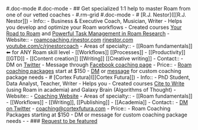 #.doc-mode
#.doc-mode
    - ## Get specialized 1:1 help to master Roam from one of our vetted coaches
    - #.rm-grid #.doc-mode
        - # [R.J. Nestor]([[R.J. Nestor]])
            - Info::
                - Business & Executive Coach, Musician, Writer
                - Helps you develop and optimize your Roam workflows
                - Created courses [Your Road to Roam](https://courses.rjnestor.com/p/your-road-to-roam) and [Powerful Task Management in Roam Research](https://courses.rjnestor.com/p/powerful-task-management-in-roam-research)
            - Website:: 
                - [roamcoaching.rjnestor.com](https://roamcoaching.rjnestor.com) [rjnestor.com](https://rjnestor.com) [youtube.com/c/rjnestorcoach](https://youtube.com/c/rjnestorcoach)
            - Areas of specialty::
                - [[Roam fundamentals]] ⬅ for ANY Roam skill level
                - [[Workflows]] [[Processes]]
                - [[Productivity]] [[GTD]]
                - [[Content creation]] [[Writing]] [[Creative writing]]
            - Contact::
                - DM on [Twitter](https://twitter.com/rjnestor)
                - Message through [Facebook coaching page](https://m.me/rjnestorcoach)
            - Price::
                - [Roam coaching packages](https://roamcoaching.rjnestor.com) start at $150
                - [DM](https://twitter.com/rjnestor) or [message](https://m.me/rjnestorcoach) for custom coaching package needs
        - # [Cortex Futura]([[Cortex Futura]])
            - Info::
                - PhD Student, Data Analyst, Teacher, Writer
                - Helps you
                - Created courses [Cite to Write](https://t.co/Z95EFrEenY?amp=1) (using Roam in academia) and Galaxy Brain (Algorithms of Thought)
            - Website::
                - [Coaching Website](https://learn.cortexfutura.com/p/roam-research-coaching?utm_source=roamresearch&utm_medium=graph&utm_campaign=helpgraph)
            - Areas of specialty::
                - [[Roam fundamentals]]
                - [[Workflows]]
                - [[Writing]], [[Publishing]]
                - [[Academia]]
            - Contact::
                - [DM on Twitter](https://twitter.com/cortexfutura)
                - coaching@cortexfutura.com
            - Price::
                - Roam Coaching Packages starting at $150
                - DM or message for custom coaching package needs
    - 
    - ### [Request to be featured](https://roamresearch.typeform.com/to/g5W8uCqz)
